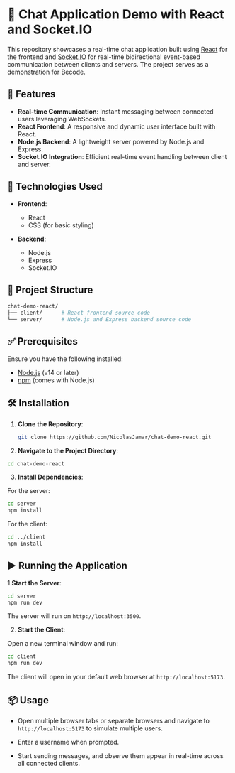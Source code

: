 # 💬 Chat Application Demo with React and Socket.IO

This repository showcases a real-time chat application built using [React](https://reactjs.org/) for the frontend and [Socket.IO](https://socket.io/) for real-time bidirectional event-based communication between clients and servers. The project serves as a demonstration for Becode.

## 🚀 Features

- **Real-time Communication**: Instant messaging between connected users leveraging WebSockets.
- **React Frontend**: A responsive and dynamic user interface built with React.
- **Node.js Backend**: A lightweight server powered by Node.js and Express.
- **Socket.IO Integration**: Efficient real-time event handling between client and server.

## 🧰 Technologies Used
- **Frontend**:
  - React
  - CSS (for basic styling)

- **Backend**:
  - Node.js
  - Express
  - Socket.IO


## 📁 Project Structure
```bash
chat-demo-react/
├── client/      # React frontend source code
└── server/      # Node.js and Express backend source code
```

## ✅ Prerequisites

Ensure you have the following installed:

- [Node.js](https://nodejs.org/en/download/) (v14 or later)
- [npm](https://www.npmjs.com/get-npm) (comes with Node.js)

## 🛠️ Installation

1. **Clone the Repository**:

   ```bash
   git clone https://github.com/NicolasJamar/chat-demo-react.git
   ```

2. **Navigate to the Project Directory**:

```bash
cd chat-demo-react
```

3. **Install Dependencies**:

For the server:

```bash
cd server
npm install
```

For the client:

```bash
cd ../client
npm install
```

## ▶️ Running the Application
1.**Start the Server**:

```bash
cd server
npm run dev
```
The server will run on `http://localhost:3500`.

2. **Start the Client**:

Open a new terminal window and run:

```bash
cd client
npm run dev
```
The client will open in your default web browser at `http://localhost:5173`.

## 📦 Usage
- Open multiple browser tabs or separate browsers and navigate to `http://localhost:5173` to simulate multiple users.

- Enter a username when prompted.

- Start sending messages, and observe them appear in real-time across all connected clients.






